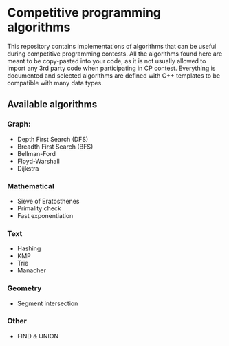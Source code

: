 # Competitive programming algorithms

This repository contains implementations of algorithms that can be useful during competitive programming contests. All the algorithms found here are meant to be copy-pasted into your code, as it is not usually allowed to import any 3rd party code when participating in CP contest. Everything is documented and selected algorithms are defined with C++ templates to be compatible with many data types.

## Available algorithms

### Graph:
- Depth First Search (DFS)
- Breadth First Search (BFS)
- Bellman-Ford
- Floyd-Warshall
- Dijkstra

### Mathematical
- Sieve of Eratosthenes
- Primality check
- Fast exponentiation

### Text
- Hashing
- KMP
- Trie
- Manacher

### Geometry
- Segment intersection

### Other
- FIND & UNION
